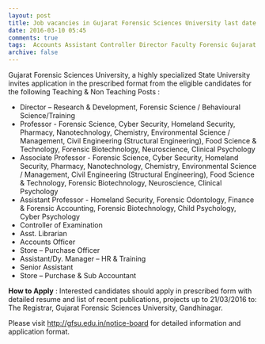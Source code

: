 ```yaml
---
layout: post
title: Job vacancies in Gujarat Forensic Sciences University last date 21st March-2016   
date: 2016-03-10 05:45
comments: true
tags:  Accounts Assistant Controller Director Faculty Forensic Gujarat Librarian Manager Officer University 
archive: false
---
```

Gujarat Forensic Sciences University, a highly specialized State University invites application in the prescribed format from the eligible candidates for the following Teaching & Non Teaching Posts :

- Director – Research & Development, Forensic Science / Behavioural Science/Training
- Professor - Forensic Science, Cyber Security, Homeland Security, Pharmacy, Nanotechnology, Chemistry, Environmental Science / Management, Civil Engineering (Structural Engineering), Food Science & Technology, Forensic Biotechnology, Neuroscience, Clinical Psychology
- Associate Professor - Forensic Science, Cyber Security, Homeland Security, Pharmacy, Nanotechnology, Chemistry, Environmental Science / Management, Civil Engineering (Structural Engineering), Food Science & Technology, Forensic Biotechnology, Neuroscience, Clinical Psychology
- Assistant Professor - Homeland Security, Forensic Odontology, Finance & Forensic Accounting, Forensic Biotechnology, Child Psychology, Cyber Psychology 
- Controller of Examination
- Asst. Librarian
- Accounts Officer
- Store – Purchase Officer
- Assistant/Dy. Manager – HR & Training
- Senior Assistant
- Store – Purchase & Sub Accountant  



**How to Apply** : Interested candidates should apply in prescribed form with detailed resume and list of recent publications, projects up to 21/03/2016 to: The Registrar, Gujarat Forensic Sciences University, Gandhinagar. 

Please visit <http://gfsu.edu.in/notice-board> for detailed information and application format.



